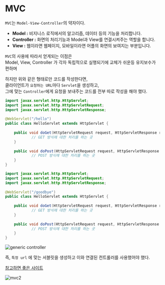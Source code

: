 # MVC  
`MVC`는 `Model-View-Controller`의 약자이다.    

   
* **Model :** 비지니스 로직에서의 알고리즘, 데이터 등의 기능을 처리합니다.
* **Controller :** 화면의 처리기능과 Model과 View를 연결시켜주는 역할을 합니다.
* **View :** 웹이라면 웹페이지, 모바일이라면 어플의 화면의 보여지는 부분입니다.     

`MVC`의 사용에 따라서 얻게되는 이점은   
Model, View, Controller 가 각자 독립적으로 실행되기에 교체가 쉬운등 유지보수가 편하며  



하지만 위와 같은 형태로만 코드를 작성한다면,      
클라이언트가 `요청하는 URL`마다 `Servlet`을 생성하고,            
그에 맞는 `Controller`에게 요청을 보내주는 코드를 전부 따로 작성을 해야 했다.       

```java
import javax.servlet.http.HttpServlet;
import javax.servlet.http.HttpServletRequest;
import javax.servlet.http.HttpServletResponse;
     
@WebServlet("/hello")  
public class HelloServlet extends HttpServlet {
	
	public void doGet(HttpServletRequest request, HttpServletResponse response) throws IOException { 
			// GET 방식에 대한 처리를 하는 곳 
	}
	
	public void doPost(HttpServletRequest request, HttpServletResponse response) throws IOException { 
			// POST 방식에 대한 처리를 하는 곳 
	} 
}
```
```java
import javax.servlet.http.HttpServlet;
import javax.servlet.http.HttpServletRequest;
import javax.servlet.http.HttpServletResponse;
     
@WebServlet("/goodbye")  
public class HelloServlet extends HttpServlet {
	
	public void doGet(HttpServletRequest request, HttpServletResponse response) throws IOException { 
			// GET 방식에 대한 처리를 하는 곳 
	}
	
	public void doPost(HttpServletRequest request, HttpServletResponse response) throws IOException { 
			// POST 방식에 대한 처리를 하는 곳 
	} 
}
```

![generic controller](https://user-images.githubusercontent.com/50267433/123186862-03fd0180-d4d4-11eb-8c25-b34b416d6b72.png)    
        
    
     
즉, `특정 url` 에 맞는 서블릿을 생성하고 이와 연결된 컨트롤러를 사용했어야 했다.    



[참고하면 좋은 사이트](https://m.blog.naver.com/zzang9ha/221846757385)

![mvc2](https://user-images.githubusercontent.com/50267433/123186597-74575300-d4d3-11eb-84a6-9f4e649412c5.png)

